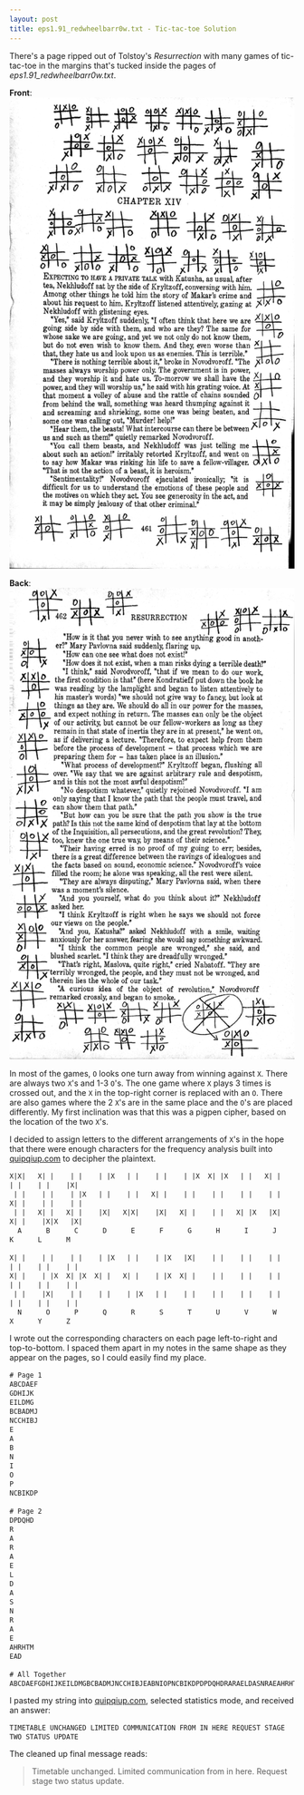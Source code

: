 ```yaml
---
layout: post
title: eps1.91_redwheelbarr0w.txt - Tic-tac-toe Solution
---
```


There's a page ripped out of Tolstoy's *Resurrection* with many games of tic-tac-toe in the margins that's tucked inside the pages of *eps1.91_redwheelbarr0w.txt*.

**Front**:
![first-page](/images/red_wheelbarrow/tic.JPG)

**Back**:
![second-page](/images/red_wheelbarrow/tac.JPG)

In most of the games, `O` looks one turn away from winning against `X`. There are always two `X`'s and 1-3 `O`'s. The one game where `X` plays 3 times is crossed out, and the `X` in the top-right corner is replaced with an `O`. There are also games where the 2 `X`'s are in the same place and the `O`'s are placed differently. My first inclination was that this was a pigpen cipher, based on the location of the two `X`'s. 

I decided to assign letters to the different arrangements of `X`'s in the hope that there were enough characters for the frequency analysis built into [quipqiup.com](quipqiup.com) to decipher the plaintext.
```
X|X|   X| |    | |    | |X   | |    | |    | |X  X| |X   | |   X| |    | |    | |    |X| 
 | |    | |    | |X   | |    | |   X| |    | |    | |    | |    | |   X| |    | |    | |  
 | |   X| |   X| |    |X|   X|X|    |X|   X| |    | |   X| |X   |X|   X| |    |X|X   |X|  
  A      B      C      D      E      F      G      H      I      J      K      L      M

X| |    | |    | |    | |X   | |    | |X   |X|    | |    | |    | |    | |    | |    | |  
X| |    | |X  X| |X  X| |   X| |    | |X  X| |    | |    | |    | |    | |    | |    | | 
 | |    |X|    | |    | |    | |X   | |    | |    | |    | |    | |    | |    | |    | |  
  N      O      P      Q      R      S      T      U      V      W      X      Y      Z
```
I wrote out the corresponding characters on each page left-to-right and top-to-bottom. I spaced them apart in my notes in the same shape as they appear on the pages, so I could easily find my place.
```
# Page 1
ABCDAEF
GDHIJK
EILDMG
BCBADMJ
NCCHIBJ
E
A
B
N
I
O
P
NCBIKDP

# Page 2
DPDQHD
R
A
R
A
E
L
D
A
S
N
R
A
E
AHRHTM
EAD

# All Together
ABCDAEFGDHIJKEILDMGBCBADMJNCCHIBJEABNIOPNCBIKDPDPDQHDRARAELDASNRAEAHRHTMEAD
```
I pasted my string into [quipqiup.com](quipqiup.com), selected statistics mode, and received an answer:
```
TIMETABLE UNCHANGED LIMITED COMMUNICATION FROM IN HERE REQUEST STAGE TWO STATUS UPDATE
```

The cleaned up final message reads:

> Timetable unchanged. Limited communication from in here. Request stage two status update.